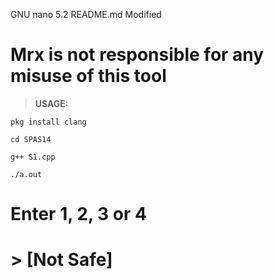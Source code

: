 GNU nano 5.2       README.md        Modified
# Mrx is not responsible for any misuse of this tool

> **USAGE:**

```pkg install clang```
>
`cd SPAS14`
>
`g++ S1.cpp`
>
`./a.out`

# **Enter 1, 2, 3 or 4**

# > **[Not Safe]**
